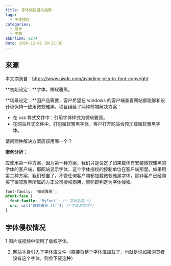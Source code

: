 ```yaml
---
title: 字体侵权避坑指南
tags:
  - 字体侵权
categories:
  - 设计
  - 平面
abbrlink: 9274
date: 2020-12-02 20:22:38
---
```


## 来源

本文摘录自：https://www.uisdc.com/avoiding-pits-in-font-copyright

**初始设定：**字体，微软雅黑。

**场景设定：**因产品需要，客户希望在 windows 的客户端查看网站都能够和设计稿保持一致用微软雅黑。项目组给了两种前端解决方案：

- 在 css 样式文件中：引用字体样式为微软雅黑。
- 在网站样式文件中，打包微软雅黑字体，客户打开网站会预加载微软雅黑字体。

请问两种解决方案应该用哪一个？

<!-- more -->

**案例分析：**

应使用第一种方案，因为第一种方案，我们只是设定了如果载体有安装微软雅黑的字体的客户端，那网站显示字体，这个字体授权的控制单位在客户端那里。如果用第二种方案，我们预置了，不管任何客户端都加载微软雅黑字体，除非客户已经购买了微软雅黑所属的方正公司授权商用，否则即判定为字体侵权。

```css
font-family: '微软雅黑';
@font-face {
  font-family: 'MyFont'; /* 字体名称 */
  src: url('微软雅黑.ttf'); /*字体源文件*/
}
```

## 字体侵权情况

1 图片或视频中使用了版权字体。

2. 网站本身引入了字体库文件（直接将整个字体库加载了，也就是说如果浏览者没有这个字体，则会下载这种）
